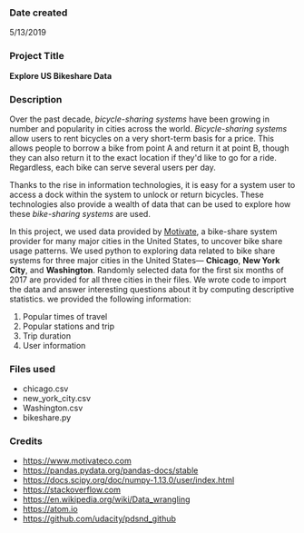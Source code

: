 ### Date created
5/13/2019

### Project Title
 **Explore US Bikeshare Data**

### Description
Over the past decade, *bicycle-sharing systems* have been growing in number and popularity in cities across the world. *Bicycle-sharing systems* allow users to rent bicycles on a very short-term basis for a price. This allows people to borrow a bike from point A and return it at point B, though they can also return it to the exact location if they'd like to go for a ride. Regardless, each bike can serve several users per day.

Thanks to the rise in information technologies, it is easy for a system user to access a dock within the system to unlock or return bicycles. These technologies also provide a wealth of data that can be used to explore how these *bike-sharing systems* are used.

In this project, we used data provided by [Motivate](https://www.motivateco.com/), a bike-share system provider for many major cities in the United States, to uncover bike share usage patterns. We used python to exploring data related to bike share systems for three major cities in the United States— **Chicago**, **New York City**, and **Washington**. Randomly selected data for the first six months of 2017 are provided for all three cities in their files. We wrote code to import the data and answer interesting questions about it by computing descriptive statistics. we provided the following information:
1. Popular times of travel
2. Popular stations and trip
3. Trip duration
4.  User information

### Files used
* chicago.csv
* new_york_city.csv
* Washington.csv
* bikeshare.py



### Credits
* https://www.motivateco.com
* https://pandas.pydata.org/pandas-docs/stable
* https://docs.scipy.org/doc/numpy-1.13.0/user/index.html
* https://stackoverflow.com
* https://en.wikipedia.org/wiki/Data_wrangling
* https://atom.io
* https://github.com/udacity/pdsnd_github
